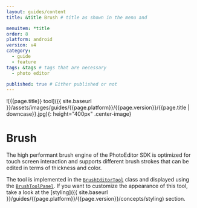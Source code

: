 ```yaml
---
layout: guides/content
title: &title Brush # title as shown in the menu and 

menuitem: *title
order: 8
platform: android
version: v4
category: 
  - guide
  - feature
tags: &tags # tags that are necessary
  - photo editor 

published: true # Either published or not 
---
```


![{{page.title}} tool]({{ site.baseurl }}/assets/images/guides/{{page.platform}}/{{page.version}}/{{page.title | downcase}}.jpg){: height="400px" .center-image}

# Brush

The high performant brush engine of the PhotoEditor SDK is optimized for touch screen interaction and supports different brush strokes that can be edited in terms of thickness and color.

The tool is implemented in the [`BrushEditorTool`](https://static.photoeditorsdk.com/docs/android-v3/ly/img/android/sdk/tools/BrushEditorTool.html) class and displayed using the [`BrushToolPanel`](https://static.photoeditorsdk.com/docs/android-v3/ly/img/android/ui/panels/BrushToolPanel.html). If you want to customize the appearance of this tool, take a look at the [styling]({{ site.baseurl }}/guides/{{page.platform}}/{{page.version}}/concepts/styling) section.
